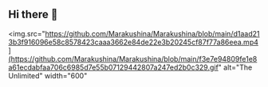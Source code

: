 ## Hi there 👋

<img.src="https://github.com/Marakushina/Marakushina/blob/main/d1aad213b3f916096e58c8578423caaa3662e84de22e3b20245cf87f77a86eea.mp4](https://github.com/Marakushina/Marakushina/blob/main/f3e7e94809fe1e8a61ecdabfaa706c6985d7e55b07129442807a247ed2b0c329.gif" alt="The Unlimited" width="600"
